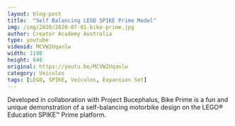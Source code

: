 ```yaml
---
layout: blog-post
title:  "Self Balancing LEGO SPIKE Prime Model"
img: /img/2020/2020-07-01-bike-prime.jpg
author: Creator Academy Australia
type: youtube
videoid: MCVW2Uqanlw
width: 1190
height: 840
original: https://youtu.be/MCVW2Uqanlw
category: Veiculos
tags: [LEGO, SPIKE, Veículos, Expansion Set]
---
```

Developed in collaboration with Project Bucephalus, Bike Prime is a fun and unique demonstration of a self-balancing motorbike design on the LEGO® Education SPIKE™ Prime platform.
